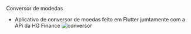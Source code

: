 Conversor de modedas

- Aplicativo de conversor de moedas feito em Flutter jumtamente com a APi da HG Finance
![conversor](https://user-images.githubusercontent.com/87152738/217321398-db4e3beb-c280-42ca-bd1b-4fcf05e98641.png)
